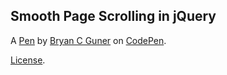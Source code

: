 Smooth Page Scrolling in jQuery
-------------------------------


A [Pen](https://codepen.io/bgoonz/pen/wvrEVbN) by [Bryan C Guner](https://codepen.io/bgoonz) on [CodePen](https://codepen.io).

[License](https://codepen.io/bgoonz/pen/wvrEVbN/license).